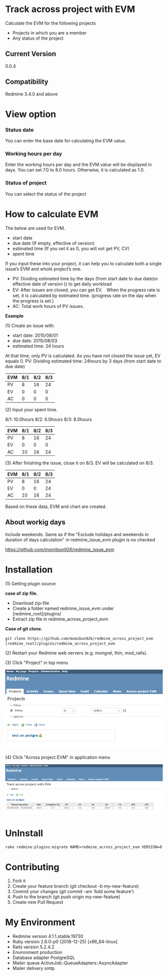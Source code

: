 # Track across project with EVM
Calculate the EVM for the following projects
* Projects in which you are a member
* Any status of the project

## Current Version
0.0.4

## Compatibility
Redmine 3.4.0 and above

# View option

### Status date

You can enter the base date for calculating the EVM value.

### Working hours per day

Enter the working hours per day and the EVM value will be displayed in days. You can set 7.0 to 8.0 hours. Otherwise, it is calculated as 1.0.

### Status of project

You can select the status of the project

# How to calculate EVM
The below are used for EVM.

* start date
* due date (If empty, effective of version)
* estimated time (If you set it as 0, you will not get PV, CV)
* spent time

If you input these into your project, it can help you to calculate both a single issue’s EVM and whole project’s one.

* PV: Dividing estimated time by the days (from start date to due date(or effective date of version )) to get daily workload
* EV: After issues are closed, you can get EV.　When the progress rate is set, it is calculated by estimated time. (progress rate on the day when the progress is set.)
* AC: Total work hours of PV issues.

**Example**

(1) Create an issue with:

* start date:  2015/08/01
* due date:  2015/08/03
* estimated time: 24 hours

At that time, only PV is calculated. As you have not closed the issue yet, EV equals 0.
PV: Dividing estimated time: 24hours by 3 days (from start date to due date)

| EVM | 8/1 | 8/2 | 8/3 |
| --- | --- | --- | --- |
| PV  | 8   | 16  | 24  |
| EV  | 0   | 0   | 0   |
| AC  | 0   | 0   | 0   |

(2) Input your spent time.

8/1: 10.0hours  8/2: 6.0hours 8/3: 8.0hours

| EVM | 8/1 | 8/2 | 8/3 |
| --- | --- | --- | --- |
| PV  | 8   | 16  | 24  |
| EV  | 0   | 0   | 0   |
| AC  | 10  | 16  | 24  |

(3) After finishing the issue, close it on 8/3. EV will be calculated on 8/3.

| EVM | 8/1 | 8/2 | 8/3 |
| --- | --- | --- | --- |
| PV  | 8   | 16  | 24  |
| EV  | 0   | 0   | 24  |
| AC  | 10  | 16  | 24  |

Based on these data, EVM and chart are created.

## About workig days
Include weekends.
Same as if the "Exclude holidays and weekends in duration of days calculation" in redmine_issue_evm plugin is no checked

https://github.com/momibun926/redmine_issue_evm

# Installation
(1) Getting plugin source

**case of zip file.**

* Download zip-file
* Create a folder named redmine_issue_evm under [redmine_root]/plugins/
* Extract zip file in redmine_across_project_evm

**Case of git clone.**

```
git clone https://github.com/momibun926/redmine_across_project_evm [redmine_root]/plugins/redmine_across_project_evm
```

(2) Restart your Redmine web servers (e.g. mongrel, thin, mod_rails).

(3) Click "Project" in top menu

![sample screenshot](./images/screenshot01.png "topmenu")

(4) Click "Across project EVM" in application menu

![sample screenshot](./images/screenshot02.png "Application menu")

# UnInstall
```
rake redmine:plugins:migrate NAME=redmine_across_project_evm VERSION=0
```

# Contributing
1. Fork it
2. Create your feature branch (git checkout -b my-new-feature)
3. Commit your changes (git commit -am 'Add some feature')
4. Push to the branch (git push origin my-new-feature)
5. Create new Pull Request

# My Environment
*  Redmine version                4.1.1.stable.19730
*  Ruby version                   2.6.0-p0 (2018-12-25) [x86_64-linux]
*  Rails version                  5.2.4.2
*  Environment                    production
*  Database adapter               PostgreSQL
*  Mailer queue                   ActiveJob::QueueAdapters::AsyncAdapter
*  Mailer delivery                smtp
